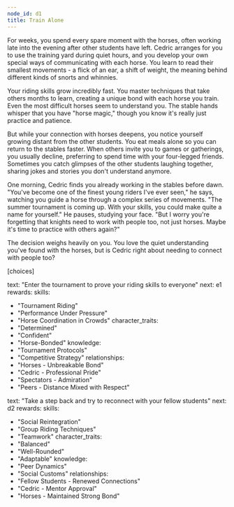 ```yaml
---
node_id: d1
title: Train Alone
---
```


For weeks, you spend every spare moment with the horses, often working late into the evening after other students have left. Cedric arranges for you to use the training yard during quiet hours, and you develop your own special ways of communicating with each horse. You learn to read their smallest movements - a flick of an ear, a shift of weight, the meaning behind different kinds of snorts and whinnies.

Your riding skills grow incredibly fast. You master techniques that take others months to learn, creating a unique bond with each horse you train. Even the most difficult horses seem to understand you. The stable hands whisper that you have "horse magic," though you know it's really just practice and patience.

But while your connection with horses deepens, you notice yourself growing distant from the other students. You eat meals alone so you can return to the stables faster. When others invite you to games or gatherings, you usually decline, preferring to spend time with your four-legged friends. Sometimes you catch glimpses of the other students laughing together, sharing jokes and stories you don't understand anymore.

One morning, Cedric finds you already working in the stables before dawn. "You've become one of the finest young riders I've ever seen," he says, watching you guide a horse through a complex series of movements. "The summer tournament is coming up. With your skills, you could make quite a name for yourself." He pauses, studying your face. "But I worry you're forgetting that knights need to work with people too, not just horses. Maybe it's time to practice with others again?"

The decision weighs heavily on you. You love the quiet understanding you've found with the horses, but is Cedric right about needing to connect with people too?

[choices]

text: "Enter the tournament to prove your riding skills to everyone"
next: e1
rewards:
skills:
- "Tournament Riding"
- "Performance Under Pressure"
- "Horse Coordination in Crowds"
character_traits:
- "Determined"
- "Confident"
- "Horse-Bonded"
knowledge:
- "Tournament Protocols"
- "Competitive Strategy"
relationships:
- "Horses - Unbreakable Bond"
- "Cedric - Professional Pride"
- "Spectators - Admiration"
- "Peers - Distance Mixed with Respect"

text: "Take a step back and try to reconnect with your fellow students"
next: d2
rewards:
skills:
- "Social Reintegration"
- "Group Riding Techniques"
- "Teamwork"
character_traits:
- "Balanced"
- "Well-Rounded"
- "Adaptable"
knowledge:
- "Peer Dynamics"
- "Social Customs"
relationships:
- "Fellow Students - Renewed Connections"
- "Cedric - Mentor Approval"
- "Horses - Maintained Strong Bond"